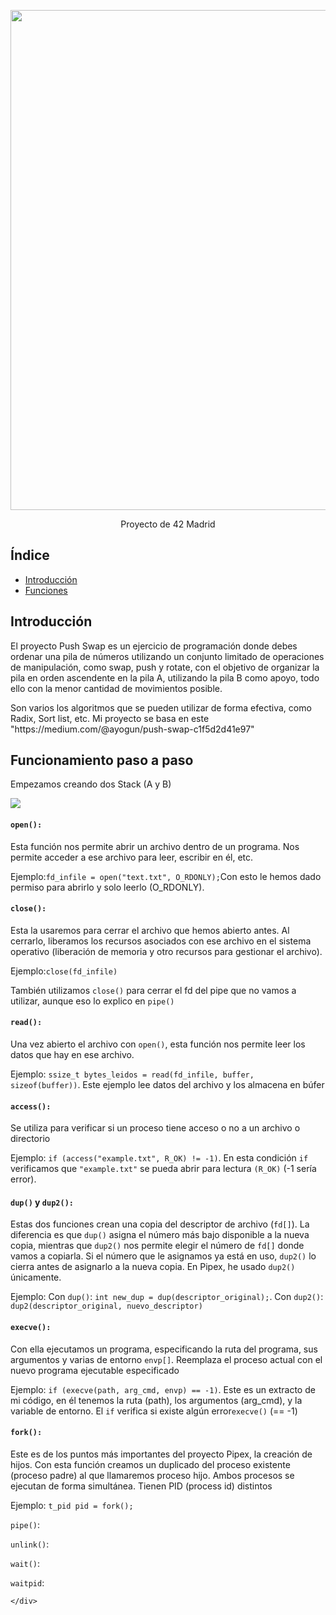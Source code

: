 <!DOCTYPE html>
<html lang="es">
<head>
    <meta charset="UTF-8">
    <meta name="viewport" content="width=device-width, initial-scale=1.0">
</head>
<body>
    <div class="container">
        <p align = "center">
         <img src=./pipex_1.gif width="800"/></p>
        <p align = "center">Proyecto de 42 Madrid</p>
        <h2>Índice</h2>
        <ul>
            <li><a href="#intro">Introducción</a></li>
            <li><a href="#funciones">Funciones</a></li>
            <!-- Agrega más enlaces a otras secciones si es necesario -->
        </ul>
        <h2 id="intro">Introducción</h2>
        <p>El proyecto Push Swap es un ejercicio de programación donde debes ordenar una pila de números utilizando un conjunto limitado de operaciones de manipulación, como swap, push y rotate, con el objetivo de organizar la pila en orden ascendente en la pila A, utilizando la pila B como apoyo, todo ello con la menor cantidad de movimientos posible.</p>
        <p>Son varios los algoritmos que se pueden utilizar de forma efectiva, como Radix, Sort list, etc. Mi proyecto se basa en este "https://medium.com/@ayogun/push-swap-c1f5d2d41e97"</p>
        <h2 id="funciones">Funcionamiento paso a paso</h2>
        <p>Empezamos creando dos Stack (A y B)</p>
        <img src= ./stack_vacio.
        <p><h4><code>open():</code></h4>Esta función nos permite abrir un archivo dentro de un programa. Nos permite acceder a ese archivo para leer, escribir en él, etc.</p>
        <p>Ejemplo:<code>fd_infile = open("text.txt", O_RDONLY);</code>Con esto le hemos dado permiso para abrirlo y solo leerlo (O_RDONLY).</p>
        <p><h4><code>close():</code></h4>Esta la usaremos para cerrar el archivo que hemos abierto antes. Al cerrarlo, liberamos los recursos asociados con ese archivo en el sistema operativo (liberación de memoria y otro recursos para gestionar el archivo).</p>
        <p>Ejemplo:<code>close(fd_infile)</code>
        <p>También utilizamos <code>close()</code> para cerrar el fd del pipe que no vamos a utilizar, aunque eso lo explico en <code>pipe()</code></p>
        <p><h4><code>read():</code></h4>Una vez abierto el archivo con <code>open()</code>, esta función nos permite leer los datos que hay en ese archivo.</p>
        <p>Ejemplo: <code>ssize_t bytes_leidos = read(fd_infile, buffer, sizeof(buffer))</code>. Este ejemplo lee datos del archivo y los almacena en búfer</p>
        <p><h4><code>access():</code></h4>Se utiliza para verificar si un proceso tiene acceso o no a un archivo o directorio</p>
        <p>Ejemplo: <code>if (access("example.txt", R_OK) != -1)</code>. En esta condición <code>if</code> verificamos que <code>"example.txt"</code> se pueda abrir para lectura <code>(R_OK)</code> (-1 sería error).
        <p><h4><code>dup()</code> y <code>dup2():</code></h4>Estas dos funciones crean una copia del descriptor de archivo (<code>fd[]</code>). La diferencia es que <code>dup()</code> asigna el número más bajo disponible a la nueva copia, mientras que <code>dup2()</code> nos permite elegir el número de <code>fd[]</code> donde vamos a copiarla. Si el número que le asignamos ya está en uso, <code>dup2()</code> lo cierra antes de asignarlo a la nueva copia. En Pipex, he usado <code>dup2()</code> únicamente.</p>
        <p>Ejemplo: Con <code>dup()</code>: <code>int new_dup = dup(descriptor_original);</code>. Con <code>dup2()</code>: <code>dup2(descriptor_original, nuevo_descriptor)</code></p>
        <p><h4><code>execve():</code></h4> Con ella ejecutamos un programa, especificando la ruta del programa, sus argumentos y varias de entorno <code>envp[]</code>. Reemplaza el proceso actual con el nuevo programa ejecutable especificado</p>
        <p>Ejemplo: <code>if (execve(path, arg_cmd, envp) == -1)</code>. Este es un extracto de mi código, en él tenemos la ruta (path), los argumentos (arg_cmd), y la variable de entorno. El <code>if</code> verifica si existe algún error<code>execve()</code> (== -1)</p>
        <p><h4><code>fork():</code></h4>Este es de los puntos más importantes del proyecto Pipex, la creación de hijos. Con esta función creamos un duplicado del proceso existente (proceso padre) al que llamaremos proceso hijo. Ambos procesos se ejecutan de forma simultánea. Tienen PID (process id) distintos</p>
        <p>Ejemplo: <code>t_pid pid = fork();</code>
        <p><code>pipe()</code>:</p>
        <p><code>unlink()</code>:</p>
        <p><code>wait()</code>:</p>
        <p><code>waitpid</code>:</p>
        
    </div>
</body>
</html>
